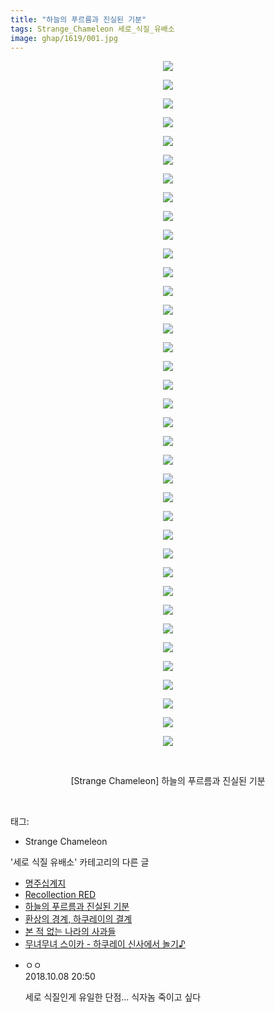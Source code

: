 ```yaml
---
title: "하늘의 푸르름과 진실된 기분"
tags: Strange_Chameleon 세로_식질_유배소
image: ghap/1619/001.jpg
---
```

<div class="article">
<p style="text-align: center; clear: none; float: none;"><img src="{{ site.nasurl }}/ghap/1619/001.jpg"/></p>
<p style="text-align: center; clear: none; float: none;"><img src="{{ site.nasurl }}/ghap/1619/002.jpg"/></p>
<p style="text-align: center; clear: none; float: none;"><img src="{{ site.nasurl }}/ghap/1619/003.jpg"/></p>
<p style="text-align: center; clear: none; float: none;"><img src="{{ site.nasurl }}/ghap/1619/004.jpg"/></p>
<p style="text-align: center; clear: none; float: none;"><img src="{{ site.nasurl }}/ghap/1619/005.jpg"/></p>
<p style="text-align: center; clear: none; float: none;"><img src="{{ site.nasurl }}/ghap/1619/006.jpg"/></p>
<p style="text-align: center; clear: none; float: none;"><img src="{{ site.nasurl }}/ghap/1619/007.jpg"/></p>
<p style="text-align: center; clear: none; float: none;"><img src="{{ site.nasurl }}/ghap/1619/008.jpg"/></p>
<p style="text-align: center; clear: none; float: none;"><img src="{{ site.nasurl }}/ghap/1619/009.jpg"/></p>
<p style="text-align: center; clear: none; float: none;"><img src="{{ site.nasurl }}/ghap/1619/010.jpg"/></p>
<p style="text-align: center; clear: none; float: none;"><img src="{{ site.nasurl }}/ghap/1619/011.jpg"/></p>
<p style="text-align: center; clear: none; float: none;"><img src="{{ site.nasurl }}/ghap/1619/012.jpg"/></p>
<p style="text-align: center; clear: none; float: none;"><img src="{{ site.nasurl }}/ghap/1619/013.jpg"/></p>
<p style="text-align: center; clear: none; float: none;"><img src="{{ site.nasurl }}/ghap/1619/014.jpg"/></p>
<p style="text-align: center; clear: none; float: none;"><img src="{{ site.nasurl }}/ghap/1619/015.jpg"/></p>
<p style="text-align: center; clear: none; float: none;"><img src="{{ site.nasurl }}/ghap/1619/016.jpg"/></p>
<p style="text-align: center; clear: none; float: none;"><img src="{{ site.nasurl }}/ghap/1619/017.jpg"/></p>
<p style="text-align: center; clear: none; float: none;"><img src="{{ site.nasurl }}/ghap/1619/018.jpg"/></p>
<p style="text-align: center; clear: none; float: none;"><img src="{{ site.nasurl }}/ghap/1619/019.jpg"/></p>
<p style="text-align: center; clear: none; float: none;"><img src="{{ site.nasurl }}/ghap/1619/020.jpg"/></p>
<p style="text-align: center; clear: none; float: none;"><img src="{{ site.nasurl }}/ghap/1619/021.jpg"/></p>
<p style="text-align: center; clear: none; float: none;"><img src="{{ site.nasurl }}/ghap/1619/022.jpg"/></p>
<p style="text-align: center; clear: none; float: none;"><img src="{{ site.nasurl }}/ghap/1619/023.jpg"/></p>
<p style="text-align: center; clear: none; float: none;"><img src="{{ site.nasurl }}/ghap/1619/024.jpg"/></p>
<p style="text-align: center; clear: none; float: none;"><img src="{{ site.nasurl }}/ghap/1619/025.jpg"/></p>
<p style="text-align: center; clear: none; float: none;"><img src="{{ site.nasurl }}/ghap/1619/026.jpg"/></p>
<p style="text-align: center; clear: none; float: none;"><img src="{{ site.nasurl }}/ghap/1619/027.jpg"/></p>
<p style="text-align: center; clear: none; float: none;"><img src="{{ site.nasurl }}/ghap/1619/028.jpg"/></p>
<p style="text-align: center; clear: none; float: none;"><img src="{{ site.nasurl }}/ghap/1619/029.jpg"/></p>
<p style="text-align: center; clear: none; float: none;"><img src="{{ site.nasurl }}/ghap/1619/030.jpg"/></p>
<p style="text-align: center; clear: none; float: none;"><img src="{{ site.nasurl }}/ghap/1619/031.jpg"/></p>
<p style="text-align: center; clear: none; float: none;"><img src="{{ site.nasurl }}/ghap/1619/032.jpg"/></p>
<p style="text-align: center; clear: none; float: none;"><img src="{{ site.nasurl }}/ghap/1619/033.jpg"/></p>
<p style="text-align: center; clear: none; float: none;"><img src="{{ site.nasurl }}/ghap/1619/034.jpg"/></p>
<p style="text-align: center; clear: none; float: none;"><img src="{{ site.nasurl }}/ghap/1619/035.jpg"/></p>
<p style="text-align: center; clear: none; float: none;"><img src="{{ site.nasurl }}/ghap/1619/036.jpg"/></p>
<p style="text-align: center; clear: none; float: none;"><img src="{{ site.nasurl }}/ghap/1619/037.jpg"/></p>
<p style="text-align: center; clear: none; float: none;"><br/></p>
<p style="text-align: center; clear: none; float: none;">[Strange Chameleon] 하늘의 푸르름과 진실된 기분</p>
<p><br/></p>
</div><div class="tagTrail">
<p>태그: </p>
<ul>
<li>Strange Chameleon</li>
</ul>
</div><div class="another">
<p>'세로 식질 유배소' 카테고리의 다른 글</p>
<ul>
<li><a href="/2016-08-19-ghap_1691">명주십계지</a></li>
<li><a href="/2016-08-18-ghap_1668">Recollection RED</a></li>
<li><a href="/2016-08-16-ghap_1619">하늘의 푸르름과 진실된 기분</a></li>
<li><a href="/2016-08-15-ghap_1589">환상의 경계, 하쿠레이의 결계</a></li>
<li><a href="/2016-08-12-ghap_1534">본 적 없는 나라의 사과들</a></li>
<li><a href="/2016-08-12-ghap_1518">무녀무녀 스이카 - 하쿠레이 신사에서 놀기♪</a></li>
</ul>
</div><div class="cb_module cb_fluid">
<div class="cb_wrt cb_profile">
<div class="comment">
<ul>
<li class="cb_thumb_off" id="comment15348768">
<div class="cb_comment_area">
<div class="cb_info_area">
<div class="cb_section">
<span class="cb_nick_name">ㅇㅇ</span>
</div>
<div class="cb_section">
<span class="cb_date">2018.10.08 20:50 </span>
</div>
</div>
<div class="cb_dsc_comment">
<p class="cb_dsc">
											세로 식질인게 유일한 단점... 식자놈 죽이고 싶다
										</p>
</div>
</div></li>
</ul>
</div>
</div><!-- commentList close -->
</div>
<br/>
<p id="refer"></p>
<br/>
